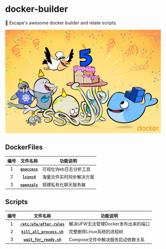 # docker-builder

🐚 Escape's awesome docker builder and relate scripts.

![docker](./images/awesome-docker.jpg)

## DockerFiles

| 编号 | 文件名称 | 功能说明 |
| :-----: | :-----: | ----- |
| 1 | [**`goaccess`**](https://github.com/EscapeLife/awesome-builder/tree/master/DockerFiles/goaccess) | 可视化Web日志分析工具 |
| 2 | [**`lsyncd`**](https://github.com/EscapeLife/awesome-builder/tree/master/DockerFiles/lsyncd) | 海量文件实时同步解决方案 |
| 3 | [**`openzaly`**](https://github.com/EscapeLife/awesome-builder/tree/master/DockerFiles/openzaly) | 搭建私有化聊天服务器 |

## Scripts

| 编号 | 文件名称 | 功能说明 |
| :-----: | :-----: | ----- |
| 1 | [**`/etc/ufw/after.rules`**](https://github.com/EscapeLife/awesome-builder/blob/master/Scripts/after.rules) | 解决UFW无法管理Docker发布出来的端口 |
| 2 | [**`kill_all_process.sh`**](https://github.com/EscapeLife/awesome-builder/blob/master/Scripts/kill_all_process.sh) | 完整删除Linux系统的进程树 |
| 3 | [**`wait_for_ready.sh`**](https://github.com/EscapeLife/awesome-builder/blob/master/Scripts/wait_for_ready.sh) | Compose文件中解决服务启动依赖关系 |
